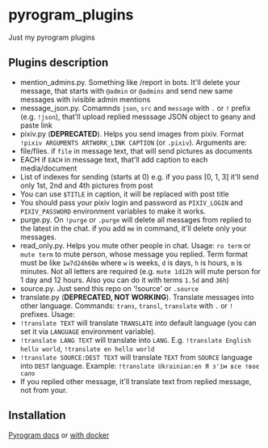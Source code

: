 # pyrogram_plugins
Just my pyrogram plugins

## Plugins description
 - mention_admins.py. Something like /report in bots. It'll delete your message, that starts with `@admin` or `@admins` and send new same messages with ivisible admin mentions
 - message_json.py. Comamnds `json`,  `src` and `message` with `.` or `!` prefix (e.g. `!json`), that'll upload replied messsage JSON object to geany and paste link
 - pixiv.py (**DEPRECATED**). Helps you send images from pixiv. Format `!pixiv ARGUMENTS ARTWORK_LINK CAPTION` (or `.pixiv`). Arguments are:
  - file/files. if `file` in message text, that will send pictures as documents
  - EACH if `EACH` in message text, that'll add caption to each media/document
  - List of indexes for sending (starts at 0) e.g. if you pass [0, 1, 3] it'll send only 1st, 2nd and 4th pictures from post
  - You can use `$TITLE` in caption, it will be replaced with post title
  - You should pass your pixiv login and password as `PIXIV_LOGIN` and `PIXIV_PASSWORD` environment variables to make it works.
 - purge.py. On `!purge` or `.purge` will delete all messages from replied to the latest in the chat. if you add `me` in command, it'll delete only your messages.
 - read_only.py. Helps you mute other people in chat. Usage: `ro term` or `mute term` to mute person, whose message you replied. Term format must be like `1w7d24h60m` where `w` is weeks, `d` is days, `h` is hours, `m` is minutes. Not all letters are required (e.g. `mute 1d12h` will mute person for 1 day and 12 hours. Also you can do it with terms `1.5d` and `36h`)
 - source.py. Just send this repo on '!source' or `.source`
 - translate.py (**DEPRECATED, NOT WORKING**). Translate messages into other language. Commands: `trans`, `transl`, `translate` with `.` or `!` prefixes. Usage:
  - `!translate TEXT` will translate `TRANSLATE` into default language (you can set it via `LANGUAGE` environment variable).
  - `!translate LANG TEXT` will translate into `LANG`. E.g. `!translate English hello world`, `!translate en hello world`
  - `!translate SOURCE:DEST TEXT` will translate `TEXT` from `SOURCE` language into `DEST` language. Example: `!translate Ukrainian:en Я з'їм все твоє сало`
  - If you replied other message, it'll translate text from replied message, not from your.
  
## Installation
[Pyrogram docs](https://docs.pyrogram.org/topics/smart-plugins) or [with docker](https://t.me/pyrogramchat/263809)
